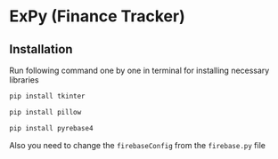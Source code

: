 # ExPy (Finance Tracker)

## Installation

Run following command one by one in terminal for installing necessary libraries 

```cmd
pip install tkinter

pip install pillow

pip install pyrebase4
```

Also you need to change the `firebaseConfig` from the `firebase.py` file
